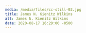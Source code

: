 ```yaml
---
media: /media/files/cc-still-03.jpg
title: James N. Kienitz Wilkins
alt: James N. Kienitz Wilkins
date: 2020-08-17 16:29:00 -0500
---
```

